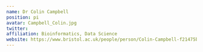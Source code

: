 ```yaml
---
name: Dr Colin Campbell
position: pi
avatar: Campbell_Colin.jpg
twitter: 
affiliation: Bioinformatics, Data Science
website: https://www.bristol.ac.uk/people/person/Colin-Campbell-f21475b0-4ac2-408a-9099-e4bdbec0f83a/
---
```

